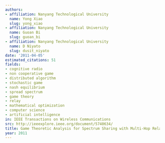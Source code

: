 ```yaml
---
authors:
- affiliation: Nanyang Technological University
  name: Yong Xiao
  slug: yong_xiao
- affiliation: Nanyang Technological University
  name: Guoan Bi
  slug: guoan_bi
- affiliation: Nanyang Technological University
  name: D Niyato
  slug: dusit_niyato
date: '2011-04-05'
estimated_citations: 51
fields:
- cognitive radio
- non cooperative game
- distributed algorithm
- stochastic game
- nash equilibrium
- spread spectrum
- game theory
- relay
- mathematical optimization
- computer science
- artificial intelligence
in: IEEE Transactions on Wireless Communications
src: http://ieeexplore.ieee.org/document/5740634/
title: Game Theoretic Analysis for Spectrum Sharing with Multi-Hop Relaying
year: 2011
---
```

